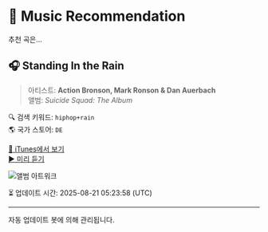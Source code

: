 
# 🎵 Music Recommendation

추천 곡은...

## 🎧 Standing In the Rain  
> 아티스트: **Action Bronson, Mark Ronson & Dan Auerbach**  
> 앨범: _Suicide Squad: The Album_  

🔍 검색 키워드: `hiphop+rain`  
🌎 국가 스토어: `DE`

[🔗 iTunes에서 보기](https://music.apple.com/de/album/standing-in-the-rain/1125281254?i=1125281490&uo=4)  
[▶️ 미리 듣기](https://audio-ssl.itunes.apple.com/itunes-assets/AudioPreview122/v4/9a/75/cc/9a75cccd-1cba-9fa0-e81a-c6641a9839e1/mzaf_1446534812791833024.plus.aac.p.m4a)

![앨범 아트워크](https://is1-ssl.mzstatic.com/image/thumb/Music115/v4/2f/76/c0/2f76c0c7-5aaf-eb97-2002-f40c9ecde722/075679910486.jpg/100x100bb.jpg)

⏳ 업데이트 시간: 2025-08-21 05:23:58 (UTC)

---
자동 업데이트 봇에 의해 관리됩니다.

